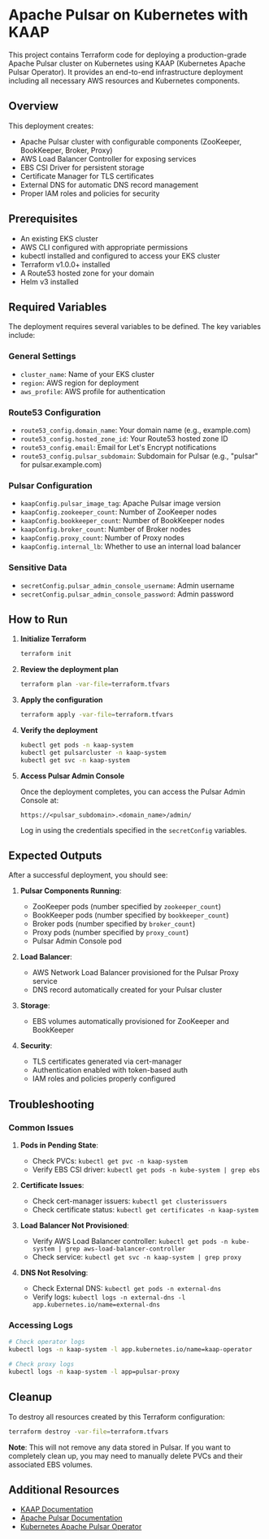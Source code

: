 # Apache Pulsar on Kubernetes with KAAP

This project contains Terraform code for deploying a production-grade Apache Pulsar cluster on Kubernetes using KAAP (Kubernetes Apache Pulsar Operator). It provides an end-to-end infrastructure deployment including all necessary AWS resources and Kubernetes components.

## Overview

This deployment creates:

- Apache Pulsar cluster with configurable components (ZooKeeper, BookKeeper, Broker, Proxy)
- AWS Load Balancer Controller for exposing services
- EBS CSI Driver for persistent storage
- Certificate Manager for TLS certificates
- External DNS for automatic DNS record management
- Proper IAM roles and policies for security

## Prerequisites

- An existing EKS cluster
- AWS CLI configured with appropriate permissions
- kubectl installed and configured to access your EKS cluster
- Terraform v1.0.0+ installed
- A Route53 hosted zone for your domain
- Helm v3 installed

## Required Variables

The deployment requires several variables to be defined. The key variables include:

### General Settings
- `cluster_name`: Name of your EKS cluster
- `region`: AWS region for deployment
- `aws_profile`: AWS profile for authentication

### Route53 Configuration
- `route53_config.domain_name`: Your domain name (e.g., example.com)
- `route53_config.hosted_zone_id`: Your Route53 hosted zone ID
- `route53_config.email`: Email for Let's Encrypt notifications
- `route53_config.pulsar_subdomain`: Subdomain for Pulsar (e.g., "pulsar" for pulsar.example.com)

### Pulsar Configuration
- `kaapConfig.pulsar_image_tag`: Apache Pulsar image version
- `kaapConfig.zookeeper_count`: Number of ZooKeeper nodes
- `kaapConfig.bookkeeper_count`: Number of BookKeeper nodes
- `kaapConfig.broker_count`: Number of Broker nodes
- `kaapConfig.proxy_count`: Number of Proxy nodes
- `kaapConfig.internal_lb`: Whether to use an internal load balancer

### Sensitive Data
- `secretConfig.pulsar_admin_console_username`: Admin username
- `secretConfig.pulsar_admin_console_password`: Admin password

## How to Run

1. **Initialize Terraform**
   ```bash
   terraform init
   ```

2. **Review the deployment plan**
   ```bash
   terraform plan -var-file=terraform.tfvars
   ```

3. **Apply the configuration**
   ```bash
   terraform apply -var-file=terraform.tfvars
   ```

4. **Verify the deployment**
   ```bash
   kubectl get pods -n kaap-system
   kubectl get pulsarcluster -n kaap-system
   kubectl get svc -n kaap-system
   ```

5. **Access Pulsar Admin Console**
   
   Once the deployment completes, you can access the Pulsar Admin Console at:
   ```
   https://<pulsar_subdomain>.<domain_name>/admin/
   ```
   
   Log in using the credentials specified in the `secretConfig` variables.

## Expected Outputs

After a successful deployment, you should see:

1. **Pulsar Components Running**: 
   - ZooKeeper pods (number specified by `zookeeper_count`)
   - BookKeeper pods (number specified by `bookkeeper_count`)
   - Broker pods (number specified by `broker_count`)
   - Proxy pods (number specified by `proxy_count`)
   - Pulsar Admin Console pod
   
2. **Load Balancer**: 
   - AWS Network Load Balancer provisioned for the Pulsar Proxy service
   - DNS record automatically created for your Pulsar cluster
   
3. **Storage**: 
   - EBS volumes automatically provisioned for ZooKeeper and BookKeeper

4. **Security**:
   - TLS certificates generated via cert-manager
   - Authentication enabled with token-based auth
   - IAM roles and policies properly configured

## Troubleshooting

### Common Issues

1. **Pods in Pending State**:
   - Check PVCs: `kubectl get pvc -n kaap-system`
   - Verify EBS CSI driver: `kubectl get pods -n kube-system | grep ebs`

2. **Certificate Issues**:
   - Check cert-manager issuers: `kubectl get clusterissuers`
   - Check certificate status: `kubectl get certificates -n kaap-system`

3. **Load Balancer Not Provisioned**:
   - Verify AWS Load Balancer controller: `kubectl get pods -n kube-system | grep aws-load-balancer-controller`
   - Check service: `kubectl get svc -n kaap-system | grep proxy`

4. **DNS Not Resolving**:
   - Check External DNS: `kubectl get pods -n external-dns`
   - Verify logs: `kubectl logs -n external-dns -l app.kubernetes.io/name=external-dns`

### Accessing Logs

```bash
# Check operator logs
kubectl logs -n kaap-system -l app.kubernetes.io/name=kaap-operator

# Check proxy logs
kubectl logs -n kaap-system -l app=pulsar-proxy
```

## Cleanup

To destroy all resources created by this Terraform configuration:

```bash
terraform destroy -var-file=terraform.tfvars
```

**Note**: This will not remove any data stored in Pulsar. If you want to completely clean up, you may need to manually delete PVCs and their associated EBS volumes.

## Additional Resources

- [KAAP Documentation](https://github.com/datastax/kaap)
- [Apache Pulsar Documentation](https://pulsar.apache.org/docs/en/next/)
- [Kubernetes Apache Pulsar Operator](https://github.com/datastax/kaap)

